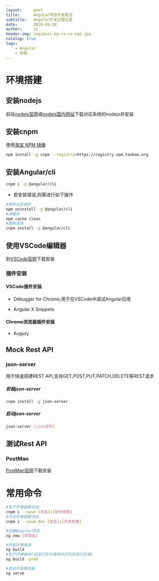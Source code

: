 ```yaml
---
layout:     post
title:      Angular项目开发笔记
subtitle:   Angular开发过程记录
date:       2018-09-20
author:     zz
header-img: img/post-bg-re-vs-ng2.jpg
catalog: true
tags:
    - Angular
    - 前端
---
```


# 环境搭建

## 安装nodejs

前往[nodejs官网](https://nodejs.org/en/)或[nodejs国内网站](http://nodejs.cn/)下载对应系统的nodejs并安装

## 安装cnpm

使用[淘宝 NPM 镜像](https://npm.taobao.org/)

```bash
npm install -g cnpm --registry=https://registry.npm.taobao.org
```

## 安装Angular/cli

```bash
cnpm i -g @angular/cli
```

- 若安装错误,则需进行如下操作
```bash
#删除以安装的
npm uninstall -g @angular/cli
#清缓存
npm cache clean
#重新安装
cnpm install -g @angular/cli
```


## 使用VSCode编辑器

到[VSCode官网](https://code.visualstudio.com/)下载安装

### 插件安装

#### VSCode插件安装

- Debugger for Chrome,用于在VSCode中调试Angular应用

- Angular X Snippets

#### Chrome浏览器插件安装
- Augury

## Mock Rest API

### json-server

用于快速搭建REST API,支持GET,POST,PUT,PATCH,DELETE等REST请求

##### 安装json-server

```bash
cnpm install -g json-server
```

##### 启动json-server

```bash
json-server [json文件]
```

## 测试Rest API

### PostMan

[PostMan官网](https://www.getpostman.com/)下载安装

# 常用命令

```bash
#生产环境依赖添加
cnpm i --save [包名]:[软件依赖]
#开发环境依赖添加
cnpm i --save-dev [包名]:[开发依赖]

#创建Angular项目
ng new [项目名]

#开发环境编译
ng build
#生产环境编译(会进行优化编译并对代码进行压缩)
ng build -prod

#启动开发服务器
ng serve
```

